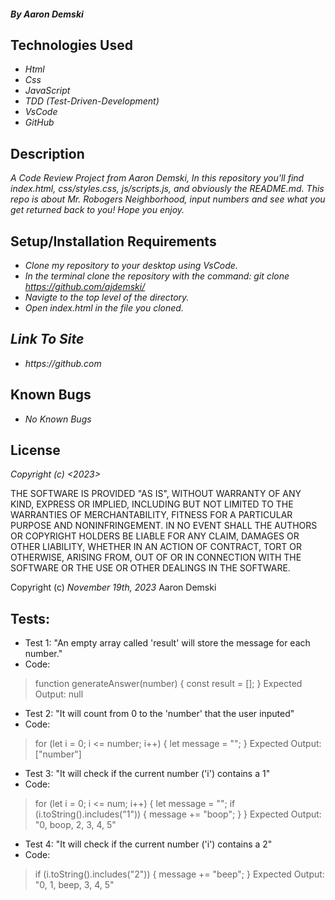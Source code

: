 #### _By Aaron Demski_

## Technologies Used

* _Html_
* _Css_
* _JavaScript_
* _TDD (Test-Driven-Development)_
* _VsCode_
* _GitHub_

## Description

_A Code Review Project from Aaron Demski, In this repository you'll find index.html, css/styles.css, js/scripts.js, and obviously the README.md. This repo is about Mr. Robogers Neighborhood, input numbers and see what you get returned back to you! Hope you enjoy._

## Setup/Installation Requirements

* _Clone my repository to your desktop using VsCode._
* _In the terminal clone the repository with the command: git clone https://github.com/ajdemski/_
* _Navigte to the top level of the directory._
* _Open index.html in the file you cloned._

## _Link To Site_

* _https://github.com_

## Known Bugs

* _No Known Bugs_

## License

_Copyright (c) <2023> <Aaron Demski>_

THE SOFTWARE IS PROVIDED "AS IS", WITHOUT WARRANTY OF ANY KIND, EXPRESS OR
IMPLIED, INCLUDING BUT NOT LIMITED TO THE WARRANTIES OF MERCHANTABILITY,
FITNESS FOR A PARTICULAR PURPOSE AND NONINFRINGEMENT. IN NO EVENT SHALL THE
AUTHORS OR COPYRIGHT HOLDERS BE LIABLE FOR ANY CLAIM, DAMAGES OR OTHER
LIABILITY, WHETHER IN AN ACTION OF CONTRACT, TORT OR OTHERWISE, ARISING FROM,
OUT OF OR IN CONNECTION WITH THE SOFTWARE OR THE USE OR OTHER DEALINGS IN THE
SOFTWARE.

Copyright (c) _November 19th, 2023_ Aaron Demski

## Tests:
* Test 1: "An empty array called 'result' will store the message for each number."
* Code:
>function generateAnswer(number) {
  const result = [];
 }
Expected Output: null

 * Test 2: "It will count from 0 to the 'number' that the user inputed"
* Code: 
>for (let i = 0; i <= number; i++) {
  let message = "";
 }
Expected Output: ["number"]

* Test 3: "It will check if the current number ('i') contains a 1"
* Code:
>for (let i = 0; i <= num; i++) {
  let message = "";
  if (i.toString().includes("1")) {
    message += "boop";
  }
}
Expected Output: "0, boop, 2, 3, 4, 5"

* Test 4: "It will check if the current number ('i') contains a 2"
* Code:
>if (i.toString().includes("2")) {
  message += "beep";
}
Expected Output: "0, 1, beep, 3, 4, 5"